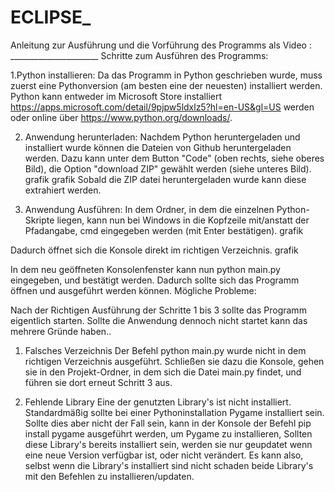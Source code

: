 # ECLIPSE_
Anleitung zur Ausführung und die Vorführung des Programms als Video : ______________________
Schritte zum Ausführen des Programms:

1.Python installieren:
Da das Programm in Python geschrieben wurde, muss zuerst eine Pythonversion (am besten eine der neuesten) installiert werden. Python kann entweder im Microsoft Store installiert https://apps.microsoft.com/detail/9pjpw5ldxlz5?hl=en-US&gl=US werden oder online über https://www.python.org/downloads/.

2. Anwendung herunterladen:
Nachdem Python heruntergeladen und installiert wurde können die Dateien von Github heruntergeladen werden. Dazu kann unter dem Button "Code" (oben rechts, siehe oberes Bild), die Option "download ZIP" gewählt werden (siehe unteres Bild).
grafik grafik
Sobald die ZIP datei heruntergeladen wurde kann diese extrahiert werden.

3. Anwendung Ausführen:
In dem Ordner, in dem die einzelnen Python-Skripte liegen, kann nun bei Windows in die Kopfzeile mit/anstatt der Pfadangabe, cmd eingegeben werden (mit Enter bestätigen). grafik

Dadurch öffnet sich die Konsole direkt im richtigen Verzeichnis. grafik

In dem neu geöffneten Konsolenfenster kann nun python main.py eingegeben, und bestätigt werden. Dadurch sollte sich das Programm öffnen und ausgeführt werden können.
Mögliche Probleme:

Nach der Richtigen Ausführung der Schritte 1 bis 3 sollte das Programm eigentlich starten. Sollte die Anwendung dennoch nicht startet kann das mehrere Gründe haben..

1. Falsches Verzeichnis
Der Befehl python main.py wurde nicht in dem richtigen Verzeichnis ausgeführt. Schließen sie dazu die Konsole, gehen sie in den Projekt-Ordner, in dem sich die Datei main.py findet, und führen sie dort erneut Schritt 3 aus.

2. Fehlende Library
Eine der genutzten Library's ist nicht installiert. Standardmäßig sollte bei einer Pythoninstallation Pygame installiert sein. 
Sollte dies aber nicht der Fall sein, kann in der Konsole der Befehl pip install pygame ausgeführt werden, um Pygame zu installieren, 
Sollten diese Library's bereits installiert sein, werden sie nur geupdatet wenn eine neue Version verfügbar ist, oder nicht verändert. 
Es kann also, selbst wenn die Library's installiert sind nicht schaden beide Library's mit den Befehlen zu installieren/updaten.
